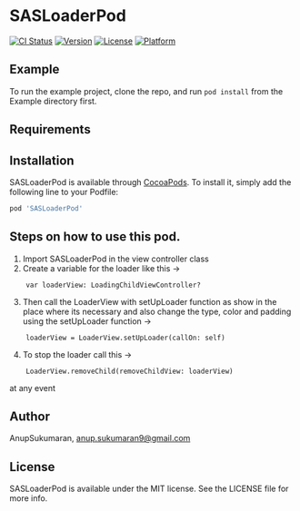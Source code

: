# SASLoaderPod

[![CI Status](https://img.shields.io/travis/AnupSukumaran/SASLoaderPod.svg?style=flat)](https://travis-ci.org/AnupSukumaran/SASLoaderPod)
[![Version](https://img.shields.io/cocoapods/v/SASLoaderPod.svg?style=flat)](https://cocoapods.org/pods/SASLoaderPod)
[![License](https://img.shields.io/cocoapods/l/SASLoaderPod.svg?style=flat)](https://cocoapods.org/pods/SASLoaderPod)
[![Platform](https://img.shields.io/cocoapods/p/SASLoaderPod.svg?style=flat)](https://cocoapods.org/pods/SASLoaderPod)

## Example

To run the example project, clone the repo, and run `pod install` from the Example directory first.

## Requirements

## Installation

SASLoaderPod is available through [CocoaPods](https://cocoapods.org). To install
it, simply add the following line to your Podfile:

```ruby
pod 'SASLoaderPod'
```

## Steps on how to use this pod.

1) Import SASLoaderPod in the view controller class
2) Create a variable for the loader like this -> 
```
    var loaderView: LoadingChildViewController?
```
3) Then  call the LoaderView with setUpLoader function as show  in the place where its necessary and also change the type, color and padding using the setUpLoader function ->  
```
    loaderView = LoaderView.setUpLoader(callOn: self)
```

4) To stop the loader call this ->

```
    LoaderView.removeChild(removeChildView: loaderView)
```

 at any event


## Author

AnupSukumaran, anup.sukumaran9@gmail.com

## License

SASLoaderPod is available under the MIT license. See the LICENSE file for more info.
